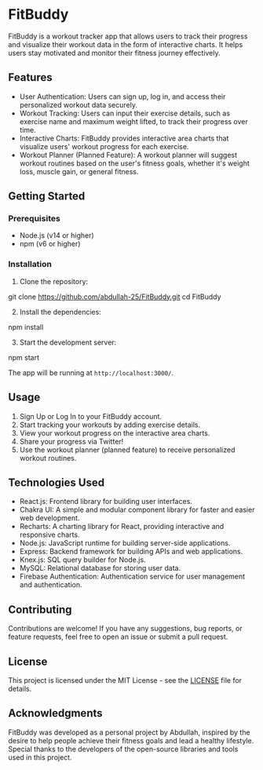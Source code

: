 # FitBuddy

FitBuddy is a workout tracker app that allows users to track their progress and visualize their workout data in the form of interactive charts. It helps users stay motivated and monitor their fitness journey effectively.

## Features

- User Authentication: Users can sign up, log in, and access their personalized workout data securely.
- Workout Tracking: Users can input their exercise details, such as exercise name and maximum weight lifted, to track their progress over time.
- Interactive Charts: FitBuddy provides interactive area charts that visualize users' workout progress for each exercise.
- Workout Planner (Planned Feature): A workout planner will suggest workout routines based on the user's fitness goals, whether it's weight loss, muscle gain, or general fitness.

## Getting Started

### Prerequisites

- Node.js (v14 or higher)
- npm (v6 or higher)

### Installation

1. Clone the repository:

git clone https://github.com/abdullah-25/FitBuddy.git
cd FitBuddy

2. Install the dependencies:
   
npm install

3. Start the development server:

npm start


The app will be running at `http://localhost:3000/`.

## Usage

1. Sign Up or Log In to your FitBuddy account.
2. Start tracking your workouts by adding exercise details.
3. View your workout progress on the interactive area charts.
4. Share your progress via Twitter!
5. Use the workout planner (planned feature) to receive personalized workout routines.

## Technologies Used

- React.js: Frontend library for building user interfaces.
- Chakra UI: A simple and modular component library for faster and easier web development.
- Recharts: A charting library for React, providing interactive and responsive charts.
- Node.js: JavaScript runtime for building server-side applications.
- Express: Backend framework for building APIs and web applications.
- Knex.js: SQL query builder for Node.js.
- MySQL: Relational database for storing user data.
- Firebase Authentication: Authentication service for user management and authentication.

## Contributing

Contributions are welcome! If you have any suggestions, bug reports, or feature requests, feel free to open an issue or submit a pull request.

## License

This project is licensed under the MIT License - see the [LICENSE](LICENSE) file for details.

## Acknowledgments

FitBuddy was developed as a personal project by Abdullah, inspired by the desire to help people achieve their fitness goals and lead a healthy lifestyle. Special thanks to the developers of the open-source libraries and tools used in this project.


